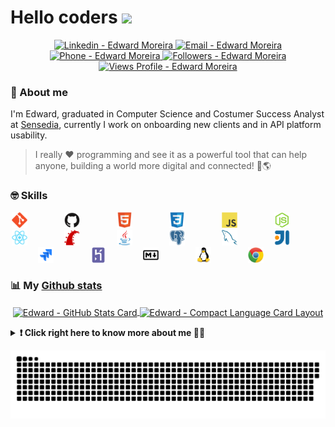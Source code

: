# Hello coders <img src="https://raw.githubusercontent.com/iampavangandhi/iampavangandhi/master/gifs/Hi.gif" width="35"/>

<p align='center'>
  <a href="https://www.linkedin.com/in/edward-moreira-5b3056115/">
    <img alt="Linkedin - Edward Moreira" src="https://img.shields.io/badge/-Edward--Moreira-blue?style=flat-square&logo=Linkedin&logoColor=white&link=https://www.linkedin.com/in/edward-moreira-5b3056115/">
  </a> 

  <a href="mailto:edward.moreira@yahoo.com">
    <img alt="Email - Edward Moreira" src="https://img.shields.io/badge/-edward.moreira@yahoo.com-3f1a91?style=flat-square&logo=Gmail&logoColor=white&link=mailto:edward.moreira@yahoo.com">
  </a>

  <a href="https://api.whatsapp.com/send?1=pt_BR&phone=5519991378624&text=Hello, I came through your Github profile!"> 
    <img alt="Phone - Edward Moreira" src="https://img.shields.io/badge/📲-Whatsapp-4AC959">
  </a>  
    
  <a href="https://github.com/edward-mn">
    <img alt="Followers - Edward Moreira" src="https://img.shields.io/github/followers/edward-mn?label=follow&style=social">
  </a>
  
  <a href="https://github.com/edward-mn">
    <img alt="Views Profile - Edward Moreira" src="https://komarev.com/ghpvc/?username=edward-mn&label=Views&color=3f1a91&style=plastic">
  </a>
</p>

### 👨 About me 
I'm Edward, graduated in Computer Science and Costumer Success Analyst at [Sensedia](https://br.sensedia.com/), currently I work on onboarding new clients and in API platform usability.

> I really :heart: programming and see it as a powerful tool that can help anyone, building a world more digital and connected! 🔌🌎
 
### :nerd_face: Skills
  <p align="center">  
      <img height="25" src="https://raw.githubusercontent.com/devicons/devicon/master/icons/git/git-original.svg">
       &nbsp;&nbsp;&nbsp;&nbsp;&nbsp;&nbsp;&nbsp;&nbsp;&nbsp;&nbsp;&nbsp;&nbsp;&nbsp;
      <img height="25" src="https://raw.githubusercontent.com/devicons/devicon/master/icons/github/github-original.svg">
       &nbsp;&nbsp;&nbsp;&nbsp;&nbsp;&nbsp;&nbsp;&nbsp;&nbsp;&nbsp;&nbsp;&nbsp;&nbsp;      
      <img height="25" src="https://raw.githubusercontent.com/devicons/devicon/master/icons/html5/html5-original.svg">
       &nbsp;&nbsp;&nbsp;&nbsp;&nbsp;&nbsp;&nbsp;&nbsp;&nbsp;&nbsp;&nbsp;&nbsp;&nbsp;
      <img height="25" src="https://raw.githubusercontent.com/devicons/devicon/master/icons/css3/css3-original.svg">
       &nbsp;&nbsp;&nbsp;&nbsp;&nbsp;&nbsp;&nbsp;&nbsp;&nbsp;&nbsp;&nbsp;&nbsp;&nbsp;    
      <img height="25" src="https://raw.githubusercontent.com/devicons/devicon/master/icons/javascript/javascript-original.svg">
       &nbsp;&nbsp;&nbsp;&nbsp;&nbsp;&nbsp;&nbsp;&nbsp;&nbsp;&nbsp;&nbsp;&nbsp;&nbsp;
      <img height="25" src="https://raw.githubusercontent.com/devicons/devicon/master/icons/nodejs/nodejs-original.svg">
       &nbsp;&nbsp;&nbsp;&nbsp;&nbsp;&nbsp;&nbsp;&nbsp;&nbsp;&nbsp;&nbsp;&nbsp;&nbsp;
      <img height="25" src="https://raw.githubusercontent.com/devicons/devicon/master/icons/react/react-original.svg">
       &nbsp;&nbsp;&nbsp;&nbsp;&nbsp;&nbsp;&nbsp;&nbsp;&nbsp;&nbsp;&nbsp;&nbsp;&nbsp;     
      <img height="25" src="https://raw.githubusercontent.com/devicons/devicon/master/icons/rails/rails-plain.svg">
        &nbsp;&nbsp;&nbsp;&nbsp;&nbsp;&nbsp;&nbsp;&nbsp;&nbsp;&nbsp;&nbsp;&nbsp;&nbsp;  
      <img height="25" src="https://raw.githubusercontent.com/devicons/devicon/master/icons/java/java-original.svg">
        &nbsp;&nbsp;&nbsp;&nbsp;&nbsp;&nbsp;&nbsp;&nbsp;&nbsp;&nbsp;&nbsp;&nbsp;&nbsp;
      <img height="25" src="https://raw.githubusercontent.com/devicons/devicon/master/icons/postgresql/postgresql-plain.svg">
       &nbsp;&nbsp;&nbsp;&nbsp;&nbsp;&nbsp;&nbsp;&nbsp;&nbsp;&nbsp;&nbsp;&nbsp;&nbsp;
      <img height="25" src="https://raw.githubusercontent.com/devicons/devicon/master/icons/mysql/mysql-original.svg">
       &nbsp;&nbsp;&nbsp;&nbsp;&nbsp;&nbsp;&nbsp;&nbsp;&nbsp;&nbsp;&nbsp;&nbsp;&nbsp;    
      <img height="25" src="https://raw.githubusercontent.com/devicons/devicon/master/icons/intellij/intellij-original.svg">
        &nbsp;&nbsp;&nbsp;&nbsp;&nbsp;&nbsp;&nbsp;&nbsp;&nbsp;&nbsp;&nbsp;&nbsp;&nbsp;    
      <img height="25" src="https://raw.githubusercontent.com/devicons/devicon/master/icons/jira/jira-original.svg">
        &nbsp;&nbsp;&nbsp;&nbsp;&nbsp;&nbsp;&nbsp;&nbsp;&nbsp;&nbsp;&nbsp;&nbsp;&nbsp;
      <img height="25" src="https://raw.githubusercontent.com/devicons/devicon/master/icons/heroku/heroku-plain.svg">
        &nbsp;&nbsp;&nbsp;&nbsp;&nbsp;&nbsp;&nbsp;&nbsp;&nbsp;&nbsp;&nbsp;&nbsp;&nbsp; 
      <img height="25" src="https://raw.githubusercontent.com/devicons/devicon/master/icons/markdown/markdown-original.svg">
        &nbsp;&nbsp;&nbsp;&nbsp;&nbsp;&nbsp;&nbsp;&nbsp;&nbsp;&nbsp;&nbsp;&nbsp;&nbsp;
      <img height="25" src="https://raw.githubusercontent.com/devicons/devicon/master/icons/linux/linux-original.svg">
        &nbsp;&nbsp;&nbsp;&nbsp;&nbsp;&nbsp;&nbsp;&nbsp;&nbsp;&nbsp;&nbsp;&nbsp;&nbsp;
      <img height="25" src="https://raw.githubusercontent.com/devicons/devicon/master/icons/chrome/chrome-original.svg">
       &nbsp;&nbsp;&nbsp;&nbsp;&nbsp;&nbsp;&nbsp;&nbsp;&nbsp;&nbsp;&nbsp;&nbsp;&nbsp;
  </p>
  
  ### :bar_chart: My [Github stats](https://github.com/murilothink/github-readme-stats)
  <p align='center'>
    <a href="https://github-readme-stats.vercel.app/api?username=edward-mn&show_icons=true&theme=dracula">
      <img alt="Edward - GitHub Stats Card" display="block" align="center" width="426px" src="https://github-readme-stats.vercel.app/api?username=edward-mn&show_icons=true&theme=dracula"/>
    </a> 
    <a href="https://github.com/edward-mn/github-readme-stats">
      <img alt="Edward - Compact Language Card Layout" display="block" align="center" src="https://github-readme-stats.vercel.app/api/top-langs/?username=edward-mn&layout=compact&show_icons=true&theme=dracula"/>
    </a>
  </p>
  
<details>
  <summary> <b> ❗ Click right here to know more about me 🙋‍♂️</b> </summary>
  <br>
  
  ### :books: Learning 
  I'm studying backend development currently with ☕, however I've been studying web development for a while.
  
  ### :earth_africa: Opensource
  I’m would love to collaborate on a simple web projects, you can contact me clicking 
    <a href="https://github.com/edward-mn/edward-mn/issues/new">
      <b>:wind_chime:here</b>
    </a> or send me an 
    <a href="mailto:edward.moreira@yahoo.com">
      <b>📫email</b>
    </a>

  ### 🤔 Help me 
  I always open to learn new thing and love the felling of <b>blow my mind🤯</b>.

  ### 💬 Ask me 
  Feel free to ask me about the techs:computer: mentioned above and share our knwoledge with others:busts_in_silhouette:!

  ### 😄 Fun facts
  - I'm a X file expert :alien:, always searching for fly saucer in the sky or everything related to UFOs, because the truth is out there!
  - Nostalgic lover :eyes:.
  - I do sports:running: with very often and love fishing :fishing_pole_and_fish:.

</details>

![Snake animation](https://github.com/edward-mn/edward-mn/blob/output/github-contribution-grid-snake.svg)

<!--
My turning point was to understand how it always connected
that web aplication could be used by everyone!
Sometimes I challenge my self in back end, because in the near future want to be a Full Stack Developer.

**edward-mn/edward-mn** is a ✨ _special_ ✨ repository because its `README.md` (this file) appears on your GitHub profile.

Here are some ideas to get you started:

- 🔭 I’m currently working on ...
- 🌱 I’m currently learning ...
- 👯 I’m looking to collaborate on ...
- 🤔 I’m looking for help with ...
- 💬 Ask me about ...
- 📫 How to reach me: ...
- 😄 Pronouns: ...
- ⚡ Fun fact: ...
-->
